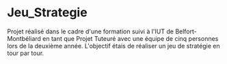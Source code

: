 # Jeu_Strategie
Projet réalisé dans le cadre d'une formation suivi à l'IUT de Belfort-Montbéliard en tant que Projet Tuteuré avec une équipe de cinq personnes lors de la deuxième année. L'objectif étais de réaliser un jeu de stratégie en tour par tour.
